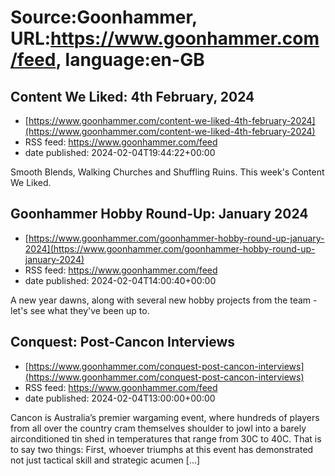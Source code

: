# Source:Goonhammer, URL:https://www.goonhammer.com/feed, language:en-GB

## Content We Liked: 4th February, 2024
 - [https://www.goonhammer.com/content-we-liked-4th-february-2024](https://www.goonhammer.com/content-we-liked-4th-february-2024)
 - RSS feed: https://www.goonhammer.com/feed
 - date published: 2024-02-04T19:44:22+00:00

Smooth Blends, Walking Churches and Shuffling Ruins. This week's Content We Liked.

## Goonhammer Hobby Round-Up: January 2024
 - [https://www.goonhammer.com/goonhammer-hobby-round-up-january-2024](https://www.goonhammer.com/goonhammer-hobby-round-up-january-2024)
 - RSS feed: https://www.goonhammer.com/feed
 - date published: 2024-02-04T14:00:40+00:00

A new year dawns, along with several new hobby projects from the team - let's see what they've been up to.

## Conquest: Post-Cancon Interviews
 - [https://www.goonhammer.com/conquest-post-cancon-interviews](https://www.goonhammer.com/conquest-post-cancon-interviews)
 - RSS feed: https://www.goonhammer.com/feed
 - date published: 2024-02-04T13:00:00+00:00

Cancon is Australia&#8217;s premier wargaming event, where hundreds of players from all over the country cram themselves shoulder to jowl into a barely airconditioned tin shed in temperatures that range from 30C to 40C. That is to say two things: First, whoever triumphs at this event has demonstrated not just tactical skill and strategic acumen [&#8230;]

